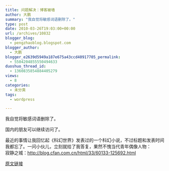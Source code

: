 ```yaml
---
title: 问题解决：博客被墙
author: 大鹏
summary: "我自觉将敏感词语删除了。"
type: post
date: 2010-03-26T19:03:00+00:00
url: /archives/10832
blogger_blog:
  - pengzhaoblog.blogspot.com
blogger_author:
  - 大鹏
blogger_e2639d5949a187e675a43ccd40917705_permalink:
  - 5504204855550494633
duoshuo_thread_id:
  - 1360835854884405279
views:
  - 8
categories:
  - 未分类
tags:
  - wordpress

---
```

我自觉将敏感词语删除了。

国内的朋友可以继续访问了。

最近的事情让我回忆起《科幻世界》发表过的一个科幻小说，不过标题和发表时间我都忘了。一问小伙儿，立刻就给了我答复，果然不愧当代青年偶像人物：  
寂静之城：<http://blog.cfan.com.cn/html/33/60133-125692.html>

[原文链接](http://dapengde.com/archives/10832)

